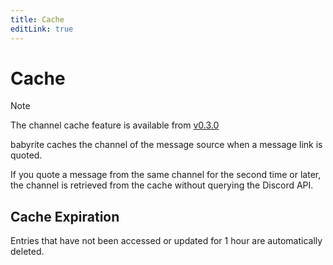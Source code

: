 ```yaml
---
title: Cache
editLink: true
---
```


# Cache

> [!NOTE]
>
> The channel cache feature is available from
> [v0.3.0](https://github.com/m1sk9/babyrite/releases/tag/v0.3.0)

babyrite caches the channel of the message source when a message link is quoted.

If you quote a message from the same channel for the second time or later, the
channel is retrieved from the cache without querying the Discord API.

## Cache Expiration

Entries that have not been accessed or updated for 1 hour are automatically
deleted.
